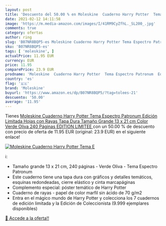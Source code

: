 ```yaml
---
layout: post
title: 'Descuento del 50.00 % en Moleskine  Cuaderno Harry Potter  Tema E'
date: 2021-02-12 14:11:58
image: 'https://m.media-amazon.com/images/I/41RM9CyZfhL._SL200_.jpg'
comments: true
category: ofertas
author: ring
slug: 'B07NR8BQP5-es Moleskine Cuaderno Harry Potter Tema Espectro Patronum...'
sku: 'B07NR8BQP5-es'
tags: [ 'moleskine', ]
actualPrice: 11.95 EUR
currency: EUR
price: 11.95
comparePrice: 23.9 EUR
prodname: 'Moleskine  Cuaderno Harry Potter  Tema Espectro Patronum  Edición Limitada  Hojas con Rayas  Tapa Dura  Tamaño Grande 13 x 21 cm  Color Verde Oliva  240 Páginas  EDITION LIMITEE '
country: 'es'
flag: '🇪🇸'
brand: 'Moleskine'
buyurl: 'https://www.amazon.es/dp/B07NR8BQP5/?tag=tolees-21'
descuento: '50.00'
average: '11.95'
---
```


Tienes [Moleskine  Cuaderno Harry Potter  Tema Espectro Patronum  Edición Limitada  Hojas con Rayas  Tapa Dura  Tamaño Grande 13 x 21 cm  Color Verde Oliva  240 Páginas  EDITION LIMITEE ](https://www.amazon.es/dp/B07NR8BQP5/?tag=tolees-21) con un 50.00 % de descuento con precio de oferta de 11.95 EUR (original: 23.9 EUR) en el siguiente enlace!

[![Moleskine  Cuaderno Harry Potter  Tema E](https://m.media-amazon.com/images/I/41RM9CyZfhL._SL200_.jpg)](https://www.amazon.es/dp/B07NR8BQP5/?tag=tolees-21)

ℹ️:

- Tamaño grande 13 x 21 cm, 240 páginas - Verde Oliva - Tema Espectro Patronum
- Este cuaderno tiene una tapa dura con gráficos y detalles temáticos, esquinas redondeadas, cierre elástico y cinta marcapáginas
- Complemento especial: póster temático de Harry Potter
- Cuaderno de rayas - papel de color marfil sin ácido de 70 g/m2
- Entra en el mágico mundo de Harry Potter y colecciona los 7 cuadernos de edición limitada y la Edición de Coleccionista (9.999 ejemplares disponibles)

[🛒 Accede a la oferta!!](https://www.amazon.es/dp/B07NR8BQP5/?tag=tolees-21)
